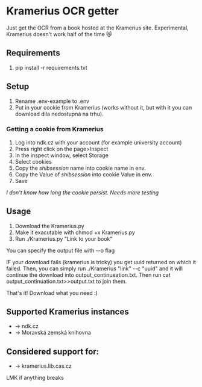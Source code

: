 # Kramerius OCR getter

Just get the OCR from a book hosted at the Kramerius site. Experimental, Kramerius doesn't work half of the time 😿

## Requirements

1. pip install -r requirements.txt

## Setup

1. Rename .env-example to .env
2. Put in your cookie from Kramerius (works without it, but with it you can download dila nedostupná na trhu).
### Getting a cookie from Kramerius

1. Log into ndk.cz with your account (for example university account)
2. Press right click on the page>Inspect
3. In the inspect window, select Storage
4. Select cookies
5. Copy the _shibsession_ name into cookie name in env.
6. Copy the Value of _shibsession_ into cookie Value in env.
7. Save

_I don't know how long the cookie persist. Needs more testing_

## Usage

1. Download the Kramerius.py
2. Make it exacutable with chmod +x Kramerius.py
3. Run ./Kramerius.py "Link to your book"

You can specify the output file with --o flag

IF your download fails (kramerius is tricky) you get uuid returned on which it failed. Then, you can simply run ./Kramerius "link" --c "uuid" and it will continue the download into output_continueation.txt. Then run cat output_continuation.txt>>output.txt to join them.

That's it! Download what you need :)

## Supported Kramerius instances
* -> ndk.cz
* -> Moravská zemská knihovna
## Considered support for:
* -> kramerius.lib.cas.cz


LMK if anything breaks
